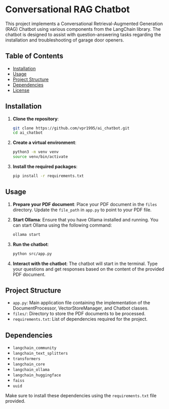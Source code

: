 # Conversational RAG Chatbot

This project implements a Conversational Retrieval-Augmented Generation (RAG) Chatbot using various components from the LangChain library. The chatbot is designed to assist with question-answering tasks regarding the installation and troubleshooting of garage door openers.

## Table of Contents

- [Installation](#installation)
- [Usage](#usage)
- [Project Structure](#project-structure)
- [Dependencies](#dependencies)
- [License](#license)

## Installation

1. **Clone the repository**:
    ```sh
    git clone https://github.com/vpr1995/ai_chatbot.git
    cd ai_chatbot
    ```

2. **Create a virtual environment**:
    ```sh
    python3 -m venv venv
    source venv/bin/activate
    ```

3. **Install the required packages**:
    ```sh
    pip install -r requirements.txt
    ```

## Usage

1. **Prepare your PDF document**:
    Place your PDF document in the `files` directory. Update the `file_path` in `app.py` to point to your PDF file.

2. **Start Ollama**:
    Ensure that you have Ollama installed and running. You can start Ollama using the following command:
    ```sh
    ollama start
    ```

3. **Run the chatbot**:
    ```sh
    python src/app.py
    ```

4. **Interact with the chatbot**:
    The chatbot will start in the terminal. Type your questions and get responses based on the content of the provided PDF document.

## Project Structure

- `app.py`: Main application file containing the implementation of the DocumentProcessor, VectorStoreManager, and Chatbot classes.
- `files/`: Directory to store the PDF documents to be processed.
- `requirements.txt`: List of dependencies required for the project.

## Dependencies

- `langchain_community`
- `langchain_text_splitters`
- `transformers`
- `langchain_core`
- `langchain_ollama`
- `langchain_huggingface`
- `faiss`
- `uuid`

Make sure to install these dependencies using the `requirements.txt` file provided.